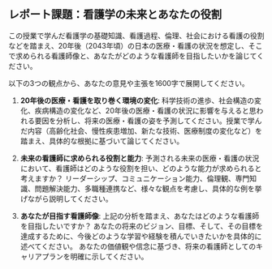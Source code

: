 ## レポート課題：看護学の未来とあなたの役割

この授業で学んだ看護学の基礎知識、看護過程、倫理、社会における看護の役割などを踏まえ、20年後（2043年頃）の日本の医療・看護の状況を想定し、そこで求められる看護師像と、あなたがどのような看護師を目指したいかを論じてください。

以下の3つの観点から、あなたの意見や主張を1600字で展開してください。

1. **20年後の医療・看護を取り巻く環境の変化**: 科学技術の進歩、社会構造の変化、疾病構造の変化など、20年後の医療・看護の状況に影響を与えると思われる要因を分析し、将来の医療・看護の姿を予測してください。授業で学んだ内容（高齢化社会、慢性疾患増加、新たな技術、医療制度の変化など）を踏まえ、具体的な根拠に基づいて論じてください。

2. **未来の看護師に求められる役割と能力**:  予測される未来の医療・看護の状況において、看護師はどのような役割を担い、どのような能力が求められると考えますか？  リーダーシップ、コミュニケーション能力、倫理観、専門知識、問題解決能力、多職種連携など、様々な観点を考慮し、具体的な例を挙げながら説明してください。

3. **あなたが目指す看護師像**:  上記の分析を踏まえ、あなたはどのような看護師を目指したいですか？  あなたの将来のビジョン、目標、そして、その目標を達成するために、今後どのような学習や経験を積んでいきたいかを具体的に述べてください。  あなたの価値観や信念に基づき、将来の看護師としてのキャリアプランを明確に示してください。
